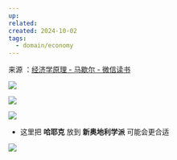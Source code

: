 ```yaml
---
up: 
related: 
created: 2024-10-02
tags:
  - domain/economy
---
```


来源 ：[经济学原理 - 马歇尔 - 微信读书](https://weread.qq.com/web/reader/a0a3223071728bdba0a31f0#outline?noScroll=1)


![](https://s1.vika.cn/space/2024/10/02/5ab4cb9371854c2eb5ecdacd0388625f)

![](https://s1.vika.cn/space/2024/10/02/2f620d8c79264f62a5c11b1812618942)

![](https://s1.vika.cn/space/2024/10/02/a95c73837b57461f8237dd62d0373ef4)

- 这里把 **哈耶克** 放到 **新奥地利学派** 可能会更合适

![](https://s1.vika.cn/space/2024/10/02/3d859ee5e42b4af39b5f062aad99c4d7)

